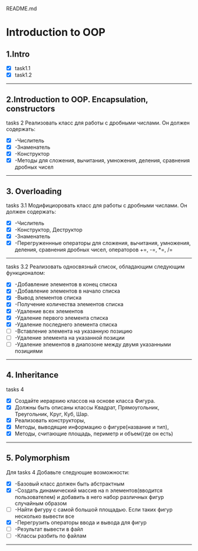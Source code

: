 README.md
#  **Introduction to OOP**
## 1.Intro
  - [x] task1.1
  - [x] task1.2
------   
 ## 2.Introduction to OOP. Encapsulation, constructors
tasks 2
Реализовать класс для работы с дробными числами.
Он должен содержать:
  - [x] -Числитель
  - [x] -Знаменатель
  - [x] -Конструктор
  - [x] -Методы для сложения, вычитания, умножения, деления, сравнения дробных чисел
------
## 3. Overloading
   tasks 3.1
   Модифициоровать класс для работы с дробными числами.
   Он должен содержать:
  - [x]  -Числитель
  - [x]  -Конструктор, Деструктор
  - [x]  -Знаменатель
  - [x]  -Перегруженнные операторы для сложения, вычитания, умножения, деления, сравнения дробных чисел, операторов +=, -=, *=,  /=
------   
   tasks 3.2
   Реализовать односвязный список, обладающим следующим функционалом:
  - [x] -Добавление элементов в конец списка
  - [x] -Добавление элементов в начало списка
  - [x] -Вывод элементов списка  
  - [x] -Получение количества элементов списка
  - [x] -Удаление всех элементов 
  - [x] -Удаление первого элемента списка
  - [x] -Удаление последнего элемента списка
  - [ ] -Вставление элемента на указанную позицию
  - [ ] -Удаление элемента на указанной позиции
  - [ ] -Удаление элементов в диапозоне между двумя указанными позициями
------
## 4. Inheritance
   tasks 4
  - [x] Создайте иерархию классов на основе класса Фигура.
  - [x] Должны быть описаны классы Квадрат, Прямоугольник, Треугольник, Круг, Куб, Шар.
  - [x] Реализовать конструкторы,
  - [x] Методы, выводящие информацию о фигуре(название и тип),
  - [x] Методы, считающие площадь, периметр и объем(где он есть)
------
## 5. Polymorphism
   Для tasks 4
   Добавьте следующие возможности: 
  - [x] -Базовый класс должен быть абстрактным
  - [x] -Создать динамический массив на n элементов(вводится пользователем) и добавить в него набор различных фигур случайным образом
  - [ ] -Найти фигуру с самой большой площадью. Если таких фигур несколько вывести все
  - [x] -Перегрузить операторы ввода и вывода для фигур
  - [ ] -Результат вывести в файл
  - [ ] -Классы разбить по файлам
------